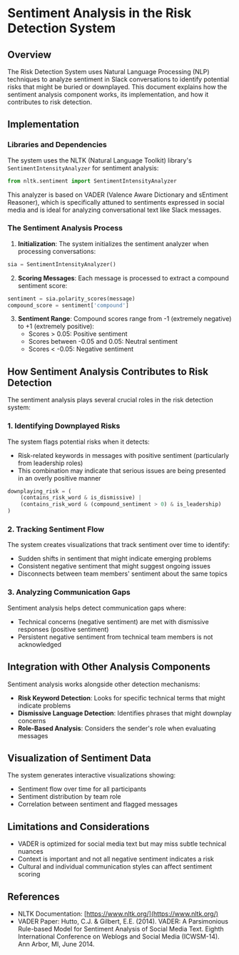 
# Sentiment Analysis in the Risk Detection System

## Overview

The Risk Detection System uses Natural Language Processing (NLP) techniques to analyze sentiment in Slack conversations to identify potential risks that might be buried or downplayed. This document explains how the sentiment analysis component works, its implementation, and how it contributes to risk detection.

## Implementation

### Libraries and Dependencies

The system uses the NLTK (Natural Language Toolkit) library's `SentimentIntensityAnalyzer` for sentiment analysis:

```python
from nltk.sentiment import SentimentIntensityAnalyzer
```

This analyzer is based on VADER (Valence Aware Dictionary and sEntiment Reasoner), which is specifically attuned to sentiments expressed in social media and is ideal for analyzing conversational text like Slack messages.

### The Sentiment Analysis Process

1. **Initialization**: The system initializes the sentiment analyzer when processing conversations:

```python
sia = SentimentIntensityAnalyzer()
```

2. **Scoring Messages**: Each message is processed to extract a compound sentiment score:

```python
sentiment = sia.polarity_scores(message)
compound_score = sentiment['compound']
```

3. **Sentiment Range**: Compound scores range from -1 (extremely negative) to +1 (extremely positive):
   - Scores > 0.05: Positive sentiment
   - Scores between -0.05 and 0.05: Neutral sentiment
   - Scores < -0.05: Negative sentiment

## How Sentiment Analysis Contributes to Risk Detection

The sentiment analysis plays several crucial roles in the risk detection system:

### 1. Identifying Downplayed Risks

The system flags potential risks when it detects:
- Risk-related keywords in messages with positive sentiment (particularly from leadership roles)
- This combination may indicate that serious issues are being presented in an overly positive manner

```python
downplaying_risk = (
    (contains_risk_word & is_dismissive) | 
    (contains_risk_word & (compound_sentiment > 0) & is_leadership)
)
```

### 2. Tracking Sentiment Flow

The system creates visualizations that track sentiment over time to identify:
- Sudden shifts in sentiment that might indicate emerging problems
- Consistent negative sentiment that might suggest ongoing issues
- Disconnects between team members' sentiment about the same topics

### 3. Analyzing Communication Gaps

Sentiment analysis helps detect communication gaps where:
- Technical concerns (negative sentiment) are met with dismissive responses (positive sentiment)
- Persistent negative sentiment from technical team members is not acknowledged

## Integration with Other Analysis Components

Sentiment analysis works alongside other detection mechanisms:
- **Risk Keyword Detection**: Looks for specific technical terms that might indicate problems
- **Dismissive Language Detection**: Identifies phrases that might downplay concerns
- **Role-Based Analysis**: Considers the sender's role when evaluating messages

## Visualization of Sentiment Data

The system generates interactive visualizations showing:
- Sentiment flow over time for all participants
- Sentiment distribution by team role
- Correlation between sentiment and flagged messages

## Limitations and Considerations

- VADER is optimized for social media text but may miss subtle technical nuances
- Context is important and not all negative sentiment indicates a risk
- Cultural and individual communication styles can affect sentiment scoring

## References

- NLTK Documentation: [https://www.nltk.org/](https://www.nltk.org/)
- VADER Paper: Hutto, C.J. & Gilbert, E.E. (2014). VADER: A Parsimonious Rule-based Model for Sentiment Analysis of Social Media Text. Eighth International Conference on Weblogs and Social Media (ICWSM-14). Ann Arbor, MI, June 2014.
